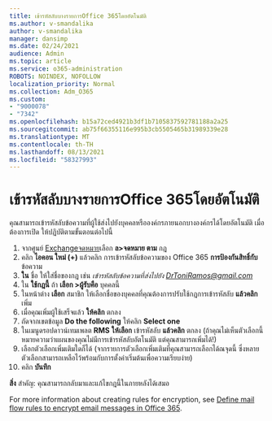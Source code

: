 ```yaml
---
title: เข้ารหัสลับบางรายการOffice 365โดยอัตโนมัติ
ms.author: v-smandalika
author: v-smandalika
manager: dansimp
ms.date: 02/24/2021
audience: Admin
ms.topic: article
ms.service: o365-administration
ROBOTS: NOINDEX, NOFOLLOW
localization_priority: Normal
ms.collection: Adm_O365
ms.custom:
- "9000078"
- "7342"
ms.openlocfilehash: b15a72ced4921b3df1b7105837592781188a2a25
ms.sourcegitcommit: ab75f66355116e995b3cb5505465b31989339e28
ms.translationtype: MT
ms.contentlocale: th-TH
ms.lasthandoff: 08/13/2021
ms.locfileid: "58327993"
---
```

# <a name="automatically-encrypt-certain-office-365-email-messages"></a>เข้ารหัสลับบางรายการOffice 365โดยอัตโนมัติ

คุณสามารถเข้ารหัสลับข้อความที่ผู้ใช้ส่งไปยังบุคคลหรือองค์กรภายนอกบางองค์กรได้โดยอัตโนมัติ เมื่อต้องการเปิด ให้ปฏิบัติตามขั้นตอนต่อไปนี้

1. จากศูนย์ [Exchangeจดหมาย](https://outlook.office365.com/ecp/)เลือก **ล>จดหมาย ตาม** กฎ 
2. คลิก **ไอคอน ใหม่ (+)** แล้วคลิก การเข้ารหัสลับข้อความของ Office 365 **การป้องกันสิทธิ์กับ** ข้อความ
3. **ใน** ชื่อ ให้ใส่ชื่อของกฎ เช่น *เข้ารหัสลับข้อความที่ส่งไปยัง DrToniRamos@gmail.com*
4. ใน **ใช้กฎนี้** ถ้า **เลือก >ผู้รับคือ** บุคคลนี้ 
5. ในหน้าต่าง **เลือก** สมาชิก ให้เลือกชื่อของบุคคลที่คุณต้องการปรับใช้กฎการเข้ารหัสลับ **แล้วคลิก** เพิ่ม 
6. เมื่อคุณเพิ่มผู้ใช้เสร็จแล้ว **ให้คลิก** ตกลง
7. ถัดจากเขตข้อมูล **Do the following** ให้คลิก **Select one** 
8. ในเมนูดรอปดาวน์เทมเพลต **RMS** **ให้เลือก** เข้ารหัสลับ **แล้วคลิก** ตกลง (ถ้าคุณไม่เห็นตัวเลือกนี้ หมายความว่าแผนของคุณไม่มีการเข้ารหัสลับอัตโนมัติ แต่คุณสามารถเพิ่มได้!)
9. เลือกตัวเลือกเพิ่มเติมใดก็ได้ (จากรายการตัวเลือกเพิ่มเติมที่คุณสามารถเลือกได้ณจุดนี้ ซึ่งหลายตัวเลือกสามารถเหลือไว้พร้อมกับการตั้งค่าเริ่มต้นเพื่อความเรียบง่าย)
10. คลิก **บันทึก**

**สิ่ง** สําคัญ: คุณสามารถกลับมาและแก้ไขกฎนี้ในภายหลังได้เสมอ

For more information about creating rules for encryption, see [Define mail flow rules to encrypt email messages in Office 365](https://docs.microsoft.com/microsoft-365/compliance/define-mail-flow-rules-to-encrypt-email).

